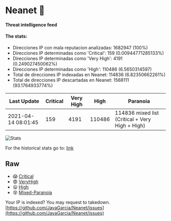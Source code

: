 # Neanet :hocho:
#### Threat intelligence feed
#### The stats:

- Direcciones IP con mala reputacion analizadas: 1682947 (100%)
- Direcciones IP determinadas como 'Critical':  159 (0.00944771285133%)
- Direcciones IP determinadas como 'Very High':  4191 (0.249027450062%)
- Direcciones IP determinadas como 'High':  110486 (6.5650314597)
- Total de direcciones IP indexadas en Neanet:  114836 (6.82350662261%)
- Total de direcciones IP descartadas en Neanet:  1568111 (93.1764933774%)

| Last Update | Critical | Very High | High | Paranoia |
| --- | --- | --- | --- | --- |
| 2021-04-14 08:01:45 | 159 | 4191 | 110486 | 114836 mixed list (Critical + Very High + High)|

![Stats](https://docs.google.com/spreadsheets/d/e/2PACX-1vSnaNMIXVabIpDJjufMlzH7poXnshF3mgd8Is1g9ytUEzVsP5my4Trn8f-xkoLLQ38xpL3HtmUexLo6/pubchart?oid=501124687&format=image)

For the historical stats go to: [link](/stats.csv)
## Raw
- :scream: [Critical](https://raw.githubusercontent.com/JavaGarcia/Neanet/master/blacklists/neanet_critical.txt)
- :fearful: [VeryHigh](https://raw.githubusercontent.com/JavaGarcia/Neanet/master/blacklists/neanet_veryHigh.txtt)
- :frowning: [High](https://raw.githubusercontent.com/JavaGarcia/Neanet/master/blacklists/neanet_high.txt)
- :dizzy_face: [Mixed-Paranoia](https://raw.githubusercontent.com/JavaGarcia/Neanet/master/blacklists/neanet_all.txt)


Your IP is indexed? You may request to takedown. [https://github.com/JavaGarcia/Neanet/issues](https://github.com/JavaGarcia/Neanet/issues)













































































































































































































































































































































































































































































































































































































































































































































































































































































































































































































































































































































































































































































































































































































































































































































































































































































































































































































































































































































































































































































































































































































































































































































































































































































































































































































































































































































































































































































































































































































































































































































































































































































































































































































































































































































































































































































































































































































































































































































































































































































































































































































































































































































































































































































































































































































































































































































































































































































































































































































































































































































































































































































































































































































































































































































































































































































































































































































